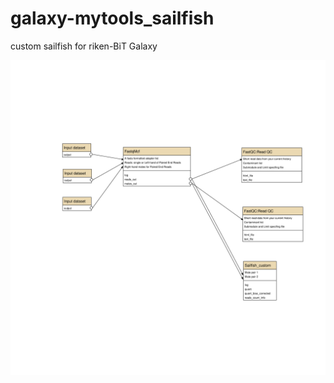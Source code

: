 # galaxy-mytools_sailfish
custom sailfish for riken-BiT Galaxy

![sailfish-WF](https://github.com/myoshimura080822/galaxy-mytools_sailfish/blob/master/images/BiT_sailfishWF_image.svg)

